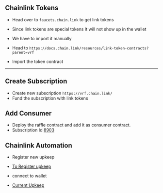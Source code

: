 ## Chainlink Tokens

-   Head over to `faucets.chain.link` to get link tokens

-   Since link tokens are special tokens It will not show up in the wallet
-   We have to import it manually

-   Head to `https://docs.chain.link/resources/link-token-contracts?parent=vrf`
-   Import the token contract

---

## Create Subscription

-   Create new subscription `https://vrf.chain.link/`
-   Fund the subscription with link tokens

## Add Consumer

-   Deploy the raffle contract and add it as consumer contract.
-   Subscription Id [8903](https://vrf.chain.link/sepolia/8903)

## Chainlink Automation

-   Register new upkeep

-   [To Register upkeep](https://automation.chain.link/sepolia)
-   connect to wallet

-   [Current Upkeep](https://automation.chain.link/sepolia/41490701985242422868926331970446144419172901874239973431085835409330691941185)
